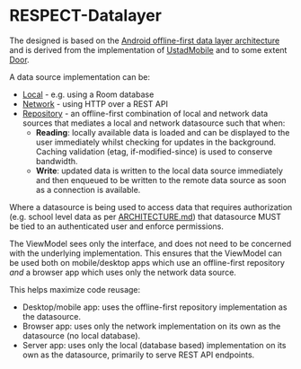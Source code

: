 # RESPECT-Datalayer

The designed is based on the [Android offline-first data layer architecture](https://developer.android.com/topic/architecture/data-layer/offline-first)
and is derived from the implementation of [UstadMobile](https://www.github.com/UstadMobile/UstadMobile/)
and to some extent [Door](https://www.github.com/UstadMobile/door/). 

A data source implementation can be:
 * [Local](../respect-datalayer-db/) - e.g. using a Room database
 * [Network](../respect-datalayer-http/) - using HTTP over a REST API
 * [Repository](../respect-datalayer-repository/) - an offline-first combination of local and network data sources that mediates 
   a local and network datasource such that when:
    * **Reading**: locally available data is loaded and can be displayed to the user immediately 
      whilst checking for updates in the background. Caching validation (etag, if-modified-since) 
      is used to conserve bandwidth. 
    * **Write**: updated data is written to the local data source immediately and then enqueued to 
      be written to the remote data source as soon as a connection is available.

Where a datasource is being used to access data that requires authorization (e.g. school level data
as per [ARCHITECTURE.md](../ARCHITECTURE.md)) that datasource MUST be tied to an authenticated user
and enforce permissions.

The ViewModel sees only the interface, and does not need to be concerned with the underlying 
implementation. This ensures that the ViewModel can be used both on mobile/desktop apps which use
an offline-first repository _and_ a browser app which uses only the network data source.

This helps maximize code reusage:
 * Desktop/mobile app: uses the offline-first repository implementation as the datasource.
 * Browser app: uses only the network implementation on its own as the datasource (no local database).
 * Server app: uses only the local (database based) implementation on its own as the datasource, 
   primarily to serve REST API endpoints.

